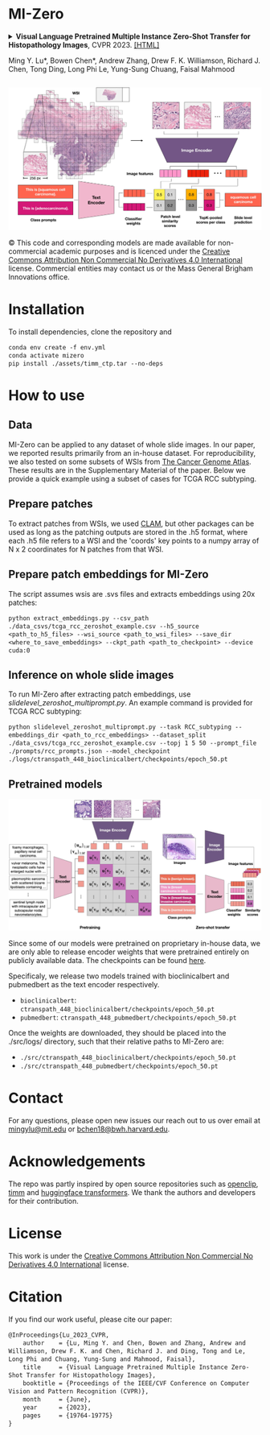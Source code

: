 # MI-Zero

<details>
<summary>
  <b>Visual Language Pretrained Multiple Instance Zero-Shot Transfer for Histopathology Images</b>, CVPR 2023. 
  <a href="https://openaccess.thecvf.com/content/CVPR2023/html/Lu_Visual_Language_Pretrained_Multiple_Instance_Zero-Shot_Transfer_for_Histopathology_Images_CVPR_2023_paper.html" target="blank">[HTML]</a>

Ming Y. Lu*, Bowen Chen*, Andrew Zhang, Drew F. K. Williamson, Richard J. Chen, Tong Ding, Long Phi Le, Yung-Sung Chuang, Faisal Mahmood
</summary>

```
@InProceedings{Lu_2023_CVPR,
    author    = {Lu, Ming Y. and Chen, Bowen and Zhang, Andrew and Williamson, Drew F. K. and Chen, Richard J. and Ding, Tong and Le, Long Phi and Chuang, Yung-Sung and Mahmood, Faisal},
    title     = {Visual Language Pretrained Multiple Instance Zero-Shot Transfer for Histopathology Images},
    booktitle = {Proceedings of the IEEE/CVF Conference on Computer Vision and Pattern Recognition (CVPR)},
    month     = {June},
    year      = {2023},
    pages     = {19764-19775}
}
```
</details>

![MI-Zero schematic](assets/images/wsi_zeroshot-lr.jpg)

© This code and corresponding models are made available for non-commercial academic purposes and is licenced under the [Creative Commons Attribution Non Commercial No Derivatives 4.0 International](https://creativecommons.org/licenses/by-nc-nd/4.0/) license. Commercial entities may contact us or the Mass General Brigham Innovations office.

# Installation

To install dependencies, clone the repository and

```{bash}
conda env create -f env.yml
conda activate mizero
pip install ./assets/timm_ctp.tar --no-deps
```

# How to use 

## Data

MI-Zero can be applied to any dataset of whole slide images. In our paper, we reported results primarily from an in-house dataset. For reproducibility, we also tested on some subsets of WSIs from [The Cancer Genome Atlas](https://portal.gdc.cancer.gov/). These results are in the Supplementary Material of the paper. Below we provide a quick example using a subset of cases for TCGA RCC subtyping. 

## Prepare patches
To extract patches from WSIs, we used [CLAM](https://github.com/mahmoodlab/CLAM), but other packages can be used as long as the patching outputs are stored in the .h5 format, where each .h5 file refers to a WSI and the 'coords' key points to a numpy array of N x 2 coordinates for N patches from that WSI. 

## Prepare patch embeddings for MI-Zero
The script assumes wsis are .svs files and extracts embeddings using 20x patches:

```shell
python extract_embeddings.py --csv_path ./data_csvs/tcga_rcc_zeroshot_example.csv --h5_source <path_to_h5_files> --wsi_source <path_to_wsi_files> --save_dir <where_to_save_embeddings> --ckpt_path <path_to_checkpoint> --device cuda:0
```

## Inference on whole slide images
To run MI-Zero after extracting patch embeddings, use *slidelevel_zeroshot_multiprompt.py*. An example command is provided for TCGA RCC subtyping:

```shell
python slidelevel_zeroshot_multiprompt.py --task RCC_subtyping --embeddings_dir <path_to_rcc_embeddings> --dataset_split ./data_csvs/tcga_rcc_zeroshot_example.csv --topj 1 5 50 --prompt_file ./prompts/rcc_prompts.json --model_checkpoint ./logs/ctranspath_448_bioclinicalbert/checkpoints/epoch_50.pt 
```

## Pretrained models
![Pretraining schematic](assets/images/patch-lr.jpg)

Since some of our models were pretrained on proprietary in-house data, we are only able to release encoder weights that were pretrained entirely on publicly available data. The checkpoints can be found [here](https://drive.google.com/drive/folders/1AR9agw2WLXes5wz26UTlT_mvJoUY38mQ?usp=share_link). 

Specificaly, we release two models trained with bioclinicalbert and pubmedbert as the text encoder respectively.
- `bioclinicalbert`: `ctranspath_448_bioclinicalbert/checkpoints/epoch_50.pt`
- `pubmedbert`: `ctranspath_448_pubmedbert/checkpoints/epoch_50.pt`

Once the weights are downloaded, they should be placed into the ./src/logs/ directory, such that their relative paths to MI-Zero are:
-  `./src/ctranspath_448_bioclinicalbert/checkpoints/epoch_50.pt`
- `./src/ctranspath_448_pubmedbert/checkpoints/epoch_50.pt`

# Contact

For any questions, please open new issues our reach out to us over email at <mingylu@mit.edu> or <bchen18@bwh.harvard.edu>.

# Acknowledgements

The repo was partly inspired by open source repositories such as [openclip](https://github.com/mlfoundations/open_clip),  [timm](https://github.com/huggingface/pytorch-image-models/) and [huggingface transformers](https://github.com/huggingface/transformers). We thank the authors and developers for their contribution.

# License

This work is under the [Creative Commons Attribution Non Commercial No Derivatives 4.0 International](https://creativecommons.org/licenses/by-nc-nd/4.0/) license.

# Citation
If you find our work useful, please cite our paper:
```
@InProceedings{Lu_2023_CVPR,
    author    = {Lu, Ming Y. and Chen, Bowen and Zhang, Andrew and Williamson, Drew F. K. and Chen, Richard J. and Ding, Tong and Le, Long Phi and Chuang, Yung-Sung and Mahmood, Faisal},
    title     = {Visual Language Pretrained Multiple Instance Zero-Shot Transfer for Histopathology Images},
    booktitle = {Proceedings of the IEEE/CVF Conference on Computer Vision and Pattern Recognition (CVPR)},
    month     = {June},
    year      = {2023},
    pages     = {19764-19775}
}
```
